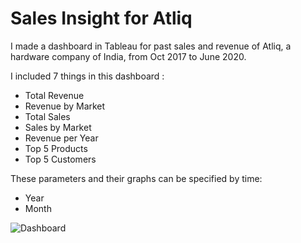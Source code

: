 # Sales Insight for Atliq
I made a dashboard in Tableau for past sales and revenue of Atliq, a hardware company of India, from Oct 2017 to June 2020.

I included 7 things in this dashboard :
- Total Revenue
- Revenue by Market
- Total Sales
- Sales by Market
- Revenue per Year
- Top 5 Products
- Top 5 Customers

These parameters and their graphs can be specified by time:
- Year
- Month

![Dashboard](https://user-images.githubusercontent.com/74107257/168422818-29a50219-5d11-479c-afc2-87a12652cb36.png)
